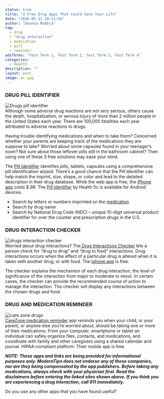 ```yaml
---
status: true
title: "3 Free Drug Apps That Could Save Your Life"
date: "2016-05-11 10:11:56"
author: "Deanna Madera"
tag:
  - drug
  - "drug interaction"
  - medication
  - pill
  - reminder
adsTerms: "Test Term 1, Test Term 2, Test Term 3, Test Term 4"
categories:
  - Health
description: ""
layout: post
image: pc.jpg
---
```


### DRUG PILL IDENTIFIER

![Drugs pill identifier](/posts/Pill-Identifier-screen.jpg)  
Although some adverse drug reactions are not very serious, others cause the death, hospitalization, or serious injury of more than 2 million people in the United States each year. There are 100,000 fatalities each year attributed to adverse reactions to drugs.

Having trouble identifying medications and when to take them? Concerned whether your parents are keeping track of the medications they are suppose to take? Worried about some capsules found in your teenager’s room? Not sure about those leftover pills still in the bathroom cabinet? Then using one of these 3 free solutions may ease your mind.

The [Pill Identifier](https://www.drugs.com/pill_identification.html) identifies pills, tablets, capsules using a comprehensive pill identification wizard. There’s a good chance that the Pill Identifier can help match the imprint, size, shape, or color and lead to the detailed description in their drug database. While the web app is free, the [iPhone app](https://itunes.apple.com/us/app/pill-identifier-by-drugs.com/id398305495?mt=8) costs $.99. The [Pill Identifier](https://play.google.com/store/apps/details?id=com.health5c.android.pillidentifier.ui&hl=en) by Health 5c is available for Android devices.

- Search by letters or numbers imprinted on the [medication](/9-ways-to-cut-prescriptio)
- Search by drug name
- Search by National Drug Code (NDC) – unique 10-digit universal product identifier for over the counter and prescription drugs in the U.S.

### DRUG INTERACTION CHECKER

![drugs interaction checker](/posts/interaction.jpg)  
Worried about drug interactions? The[ Drug Interactions Checker](https://www.drugs.com/drug_interactions.html) lets a person check for “drug to drug” and “drug to food” interactions. Drug interactions occurs when the effect of a particular drug is altered when it is taken with another drug, or with food. The [iphone app](https://itunes.apple.com/us/app/pocketpharmacist-drug-information/id387365379?mt=8) is free.

The checker explains the mechanism of each drug interaction, the level of significance of the interaction from major to moderate to minor. In certain cases, the checker can provide the recommended course of action to manage the interaction. The checker will display any interactions between the chosen drugs and food.

### DRUG AND MEDICATION REMINDER

![care zone drugs](/posts/care-zone.jpg)  
[CareZone medication reminder](https://carezone.com/home) app reminds you when your child, or your parent, or anyone else you’re worried about, should be taking one or more of their medications. From your computer, smartphone or tablet an individual can safely organize files, contacts, and medications, and coordinate with family and other caregivers using a shared calendar and journal. HIPAA-compliant platform. Their mobile app is free.

**_NOTE: These apps and links are being provided for informational purposes only. ModernTips does not endorse any of these companies, nor are they being compensated by the app publishers. Before taking any medications, always check with your physician first. Read the disclaimers before entering the linked sites shown above. If you think you are experiencing a drug interaction, call 911 immediately._**

Do you use any other apps that you have found useful?
